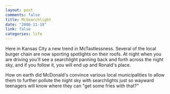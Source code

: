 ```yaml
--- 
layout: post
comments: false
title: McSearchlight
date: "2006-11-18"
link: false
categories: life
---
```

Here in Kansas City a new trend in McTastlessness. Several of the local burger chain are now sporting spotlights on their roofs. At night when you are driving you'll see a searchlight panning back and forth across the night sky, and if you follow it, you will end up and Ronald's place.

How on earth did McDonald's convince various local municipalities to allow them to further pollute the night sky with searchlights just so wayward teenagers will know where they can "get some fries with that?"
